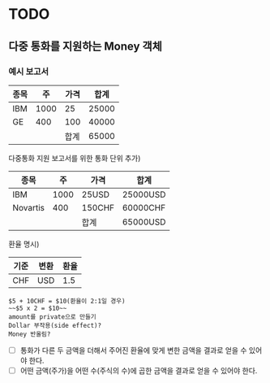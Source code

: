 # TODO

## 다중 통화를 지원하는 Money 객체

### 예시 보고서

|종목|주|가격|합계|
|------|---|---|---|
|IBM|1000|25|25000|
|GE|400|100|40000|
| | |합계|65000|

다중통화 지원 보고서를 위한 통화 단위 추가)

|종목|주|가격|합계|
|------|---|---|---|
|IBM|1000|25USD|25000USD|
|Novartis|400|150CHF|60000CHF|
| | |합계|65000USD|

환율 명시)

|기준|변환|환율|
|------|---|---|
|CHF|USD|1.5|
```
$5 + 10CHF = $10(환율이 2:1일 경우)
~~$5 x 2 = $10~~
amount를 private으로 만들기
Dollar 부작용(side effect)?
Money 반올림?
```

- [ ] 통화가 다른 두 금액을 더해서 주어진 환율에 맞게 변한 금액을 결과로 얻을 수 있어야 한다.
- [ ] 어떤 금액(주가)을 어떤 수(주식의 수)에 곱한 금액을 결과로 얻을 수 있어야 한다.